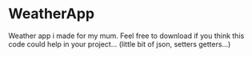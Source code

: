 # WeatherApp
Weather app i made for my mum. Feel free to download if you think this code could help in your project...
(little bit of json, setters getters...)
